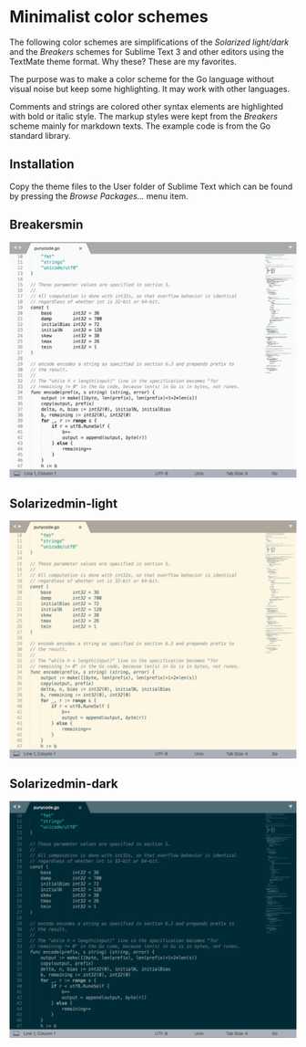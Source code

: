 # Minimalist color schemes

The following color schemes are simplifications of the *Solarized light/dark* and the *Breakers* schemes for Sublime Text 3 and other editors using the TextMate theme format. Why these? These are my favorites.

The purpose was to make a color scheme for the Go language without visual noise but keep some highlighting. It may work with other languages.

Comments and strings are colored other syntax elements are highlighted with bold or italic style. The markup styles were kept from the *Breakers* scheme mainly for markdown texts. The example code is from the Go standard library.

## Installation
Copy the theme files to the User folder of Sublime Text which can be found by pressing the *Browse Packages...* menu item.

## Breakersmin
![Breakersmin](breakersmin.png "Breakersmin")

## Solarizedmin-light
![Solarizedmin-light](solarizedmin-light.png "Solarizedmin-light")

## Solarizedmin-dark
![Solarizedmin-dark](solarizedmin-dark.png "Solarizedmin-dark")

